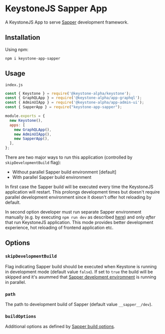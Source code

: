# KeystoneJS Sapper App

A KeystoneJS App to serve [Sapper](https://github.com/sveltejs/sapper) 
development framework.

## Installation

Using npm:

```
npm i keystone-app-sapper
```

## Usage

`index.js`

```js
const { Keystone } = require('@keystone-alpha/keystone');
const { GraphQLApp } = require('@keystone-alpha/app-graphql');
const { AdminUIApp } = require('@keystone-alpha/app-admin-ui');
const { SapperApp } = require("keystone-app-sapper");

module.exports = {
  new Keystone(),
  apps: [
    new GraphQLApp(),
    new AdminUIApp(),
    new SapperApp(),
  ],
};
```

There are two major ways to run this application (controlled by 
`skipDevelopmentBuild` flag):

* Without parallel Sapper build environment [default]
* With parallel Sapper build environment

In first case the Sapper build will be executed every time the KeystoneJS
application will restart. This prolongs development times but doesn't require
parallel development environment since it doesn't offer hot reloading by default.

In second option developer must run separate Sapper environment manually
(e.g. by executing `npm run dev` as described 
[here](https://sapper.svelte.dev/docs#Getting_started)) and only *after* that
run KeystoneJS application. This mode provides better development experience,
hot reloading of frontend application etc.

## Options

### `skipDevelopmentBuild`

Flag indicating Sapper build should be executed when Keystone is running 
in development mode (default value `false`). If set to `true` the build 
will be skipped and it's asummed that 
[Sapper develoment enviromnent](https://sapper.svelte.dev/docs#Getting_started) 
is running in parallel.

### `path`

The path to development build of Sapper (default value `__sapper__/dev`). 

### `buildOptions`

Additional options as defined by 
[Sapper build options](https://sapper.svelte.dev/docs#sapper_build).
